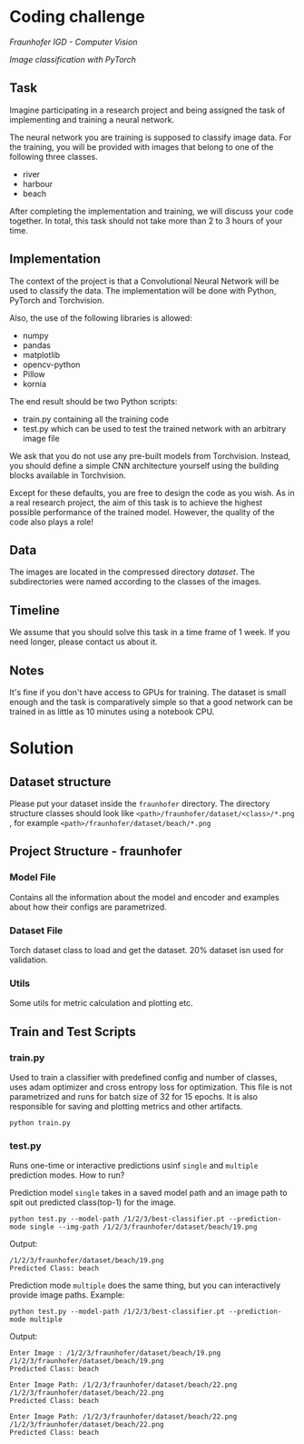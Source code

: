 # Coding challenge

_Fraunhofer IGD - Computer Vision_

_Image classification with PyTorch_

## Task

Imagine participating in a research project and being assigned the task of implementing and training a neural network. 

The neural network you are training is supposed to classify image data. For the training, you will be provided with images that belong to one of the following three classes.

* river
* harbour
* beach

After completing the implementation and training, we will discuss your code together. In total, this task should not take more than 2 to 3 hours of your time. 

## Implementation

The context of the project is that a Convolutional Neural Network will be used to classify the data. The implementation will be done with Python, PyTorch and Torchvision.

Also, the use of the following libraries is allowed:

* numpy
* pandas
* matplotlib
* opencv-python
* Pillow
* kornia

The end result should be two Python scripts:

* train.py containing all the training code
* test.py which can be used to test the trained network with an arbitrary image file

We ask that you do not use any pre-built models from Torchvision. Instead, you should define a simple CNN architecture yourself using the building blocks available in Torchvision.

Except for these defaults, you are free to design the code as you wish. As in a real research project, the aim of this task is to achieve the highest possible performance of the trained model. However, the quality of the code also plays a role!

## Data

The images are located in the compressed directory _dataset_. The subdirectories were named according to the classes of the images.  

## Timeline

We assume that you should solve this task in a time frame of 1 week. If you need longer, please contact us about it. 

## Notes

It's fine if you don't have access to GPUs for training. The dataset is small enough and the task is comparatively simple so that a good network can be trained in as little as 10 minutes using a notebook CPU.


# Solution

## Dataset structure
Please put your dataset inside the `fraunhofer` directory. The directory structure classes should look like `<path>/fraunhofer/dataset/<class>/*.png` , for example `<path>/fraunhofer/dataset/beach/*.png`

## Project Structure - fraunhofer

### Model File
Contains all the information about the model and encoder and examples about how their configs are parametrized.

### Dataset File
Torch dataset class to load and get the dataset. 20% dataset isn used for validation.

### Utils
Some utils for metric calculation and plotting etc.

## Train and Test Scripts

### train.py
Used to train a classifier with predefined config and number of classes, uses adam optimizer and cross entropy loss for optimization.
This file is not parametrized and runs for batch size of 32 for 15 epochs. It is also responsible for saving and plotting metrics and other artifacts.

```
python train.py
```


### test.py
Runs one-time or interactive predictions usinf `single` and `multiple` prediction modes. How to run?

Prediction model `single` takes in a saved model path and an image path to spit out predicted class(top-1) for the image.
```
python test.py --model-path /1/2/3/best-classifier.pt --prediction-mode single --img-path /1/2/3/fraunhofer/dataset/beach/19.png
```

Output:

```
/1/2/3/fraunhofer/dataset/beach/19.png
Predicted Class: beach
```


Prediction mode `multiple` does the same thing, but you can interactively provide image paths. Example:

```
python test.py --model-path /1/2/3/best-classifier.pt --prediction-mode multiple
```

Output:

```
Enter Image : /1/2/3/fraunhofer/dataset/beach/19.png
/1/2/3/fraunhofer/dataset/beach/19.png
Predicted Class: beach

Enter Image Path: /1/2/3/fraunhofer/dataset/beach/22.png        
/1/2/3/fraunhofer/dataset/beach/22.png 
Predicted Class: beach

Enter Image Path: /1/2/3/fraunhofer/dataset/beach/22.png        
/1/2/3/fraunhofer/dataset/beach/22.png 
Predicted Class: beach

```
